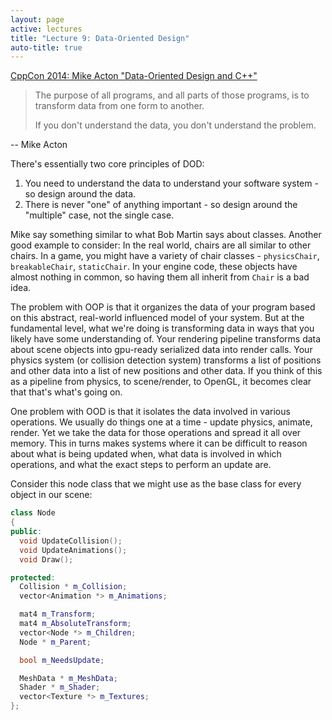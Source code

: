 ```yaml
---
layout: page
active: lectures
title: "Lecture 9: Data-Oriented Design"
auto-title: true
---
```




[CppCon 2014: Mike Acton "Data-Oriented Design and C++"](https://www.youtube.com/watch?v=rX0ItVEVjHc)

> The purpose of all programs, and all parts of those programs, is to transform data from one form to another.
>
> If you don't understand the data, you don't understand the problem.
>
-- Mike Acton

There's essentially two core principles of DOD:

1. You need to understand the data to understand your software system - so design around the data.
2. There is never "one" of anything important - so design around the "multiple" case, not the single case.

Mike say something similar to what Bob Martin says about classes.
Another good example to consider:
In the real world, chairs are all similar to other chairs.
In a game, you might have a variety of chair classes -
`physicsChair`, `breakableChair`, `staticChair`.
In your engine code, these objects have almost nothing in common,
so having them all inherit from `Chair` is a bad idea.

The problem with OOP is that it organizes the data of your program based on this abstract, real-world influenced model of your system.
But at the fundamental level, what we're doing is transforming data in ways that you likely have some understanding of.
Your rendering pipeline transforms data about scene objects into gpu-ready serialized data into render calls.
Your physics system (or collision detection system) transforms a list of positions and other data into a list of new positions and other data.
If you think of this as a pipeline from physics, to scene/render, to OpenGL, it becomes clear that that's what's going on.

One problem with OOD is that it isolates the data involved in various operations.
We usually do things one at a time - update physics, animate, render.
Yet we take the data for those operations and spread it all over memory.
This in turns makes systems where it can be difficult to reason about what is being updated when,
what data is involved in which operations,
and what the exact steps to perform an update are.

Consider this node class that we might use as the base class for every object in our scene:

```cpp
class Node
{
public:
  void UpdateCollision();
  void UpdateAnimations();
  void Draw();

protected:
  Collision * m_Collision;
  vector<Animation *> m_Animations;

  mat4 m_Transform;
  mat4 m_AbsoluteTransform;
  vector<Node *> m_Children;
  Node * m_Parent;

  bool m_NeedsUpdate;

  MeshData * m_MeshData;
  Shader * m_Shader;
  vector<Texture *> m_Textures;
};
```
